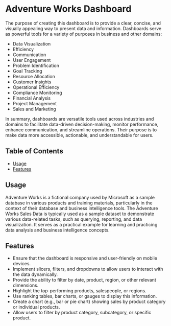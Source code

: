 # Adventure Works Dashboard


The purpose of creating this dashboard is to provide a clear, concise, and visually appealing way to present data and information. Dashboards serve as powerful tools for a variety of purposes in business and other domains:

- Data Visualization
- Efficiency
- Communication
- User Engagement
- Problem Identification
- Goal Tracking
- Resource Allocation
- Customer Insights
- Operational Efficiency
- Compliance Monitoring
- Financial Analysis
- Project Management
- Sales and Marketing

In summary, dashboards are versatile tools used across industries and domains to facilitate data-driven decision-making, monitor performance, enhance communication, and streamline operations. Their purpose is to make data more accessible, actionable, and understandable for users.


## Table of Contents

- [Usage](#usage)
- [Features](#features)



## Usage

Adventure Works is a fictional company used by Microsoft as a sample database in various products and training materials, particularly in the context of their database and business intelligence tools. 
The Adventure Works Sales Data is typically used as a sample dataset to demonstrate various data-related tasks, such as querying, reporting, and data visualization. It serves as a practical example for learning and practicing data analysis and business intelligence concepts.

## Features

- Ensure that the dashboard is responsive and user-friendly on mobile devices.
- Implement slicers, filters, and dropdowns to allow users to interact with the data dynamically.
- Provide the ability to filter by date, product, region, or other relevant dimensions.
- Highlight the top-performing products, salespeople, or regions.
- Use ranking tables, bar charts, or gauges to display this information.
- Create a chart (e.g., bar or pie chart) showing sales by product category or individual products.
- Allow users to filter by product category, subcategory, or specific product.




